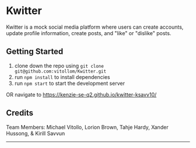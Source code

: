 # Kwitter

Kwitter is a mock social media platform where users can create accounts, update profile information, create posts, and "like" or "dislike" posts.

## Getting Started

1. clone down the repo using `git clone git@github.com:vitollom/Kwitter.git`
2. run `npm install` to install dependencies
3. run `npm start` to start the development server

OR navigate to https://kenzie-se-q2.github.io/kwitter-ksavv10/

## Credits

Team Members: Michael Vitollo, Lorion Brown, Tahje Hardy, Xander Hussong, & Kirill Savvun 

---                                                                
